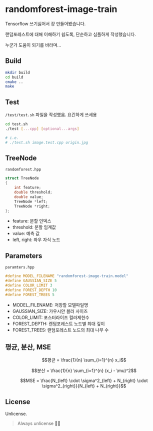 # randomforest-image-train

Tensorflow 쓰기싫어서 걍 만들어봤습니다.

랜덤포레스트에 대해 이해하기 쉽도록, 단순하고 심플하게 작성했습니다.

누군가 도움이 되기를 바라며...

## Build

```sh
mkdir build
cd build
cmake ..
make
```

## Test

`/test/test.sh` 파일을 작성했음. 요긴하게 쓰세용

```sh
cd test.sh
./test [...cpp] [optional...args]

# i.e. 
# ./test.sh image.test.cpp origin.jpg
```

## TreeNode

`randomforest.hpp`
```cpp
struct TreeNode
{
    int feature;
    double threshold;
    double value;
    TreeNode *left;
    TreeNode *right;
};
```

- feature: 분할 인덱스
- threshold: 분할 임계값
- value: 예측 값
- left, right: 좌우 자식 노드


## Parameters

`paramters.hpp`
```cpp
#define MODEL_FILENAME "randomforest-image-train.model"
#define GAUSSIAN_SIZE 5
#define COLOR_LIMIT 3
#define FOREST_DEPTH 10
#define FOREST_TREES 5
```
- MODEL_FILENAME: 저장할 모델파일명
- GAUSSIAN_SIZE: 가우시안 블러 사이즈
- COLOR_LIMIT: 포스터라이즈 컬러제한수
- FOREST_DEPTH: 랜덤포레스트 노드별 최대 깊이
- FOREST_TREES: 랜덤포레스트 노드의 최대 나무 수

## 평균, 분산, MSE
  
  ```math
  평균 = \frac{1}{n} \sum_{i=1}^{n} x_i
  ```
  
  ```math
  분산 = \frac{1}{n} \sum_{i=1}^{n} (x_i - \mu)^2
  ```
  
  ```math
  MSE = \frac{N_{left} \cdot \sigma^2_{left} + N_{right} \cdot \sigma^2_{right}}{N_{left} + N_{right}}
  ```


## License

Unlicense. 

> Always unlicense 🫶🏼

